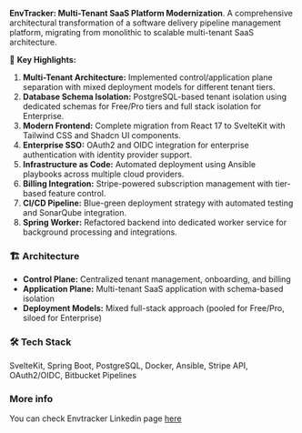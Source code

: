 **EnvTracker: Multi-Tenant SaaS Platform Modernization**. A comprehensive architectural transformation of a software delivery pipeline management platform, migrating from monolithic to scalable multi-tenant SaaS architecture.

🔑 **Key Highlights:**

1. **Multi-Tenant Architecture:** Implemented control/application plane separation with mixed deployment models for different tenant tiers.
2. **Database Schema Isolation:** PostgreSQL-based tenant isolation using dedicated schemas for Free/Pro tiers and full stack isolation for Enterprise.
3. **Modern Frontend:** Complete migration from React 17 to SvelteKit with Tailwind CSS and Shadcn UI components.
4. **Enterprise SSO:** OAuth2 and OIDC integration for enterprise authentication with identity provider support.
5. **Infrastructure as Code:** Automated deployment using Ansible playbooks across multiple cloud providers.
6. **Billing Integration:** Stripe-powered subscription management with tier-based feature control.
7. **CI/CD Pipeline:** Blue-green deployment strategy with automated testing and SonarQube integration.
8. **Spring Worker:** Refactored backend into dedicated worker service for background processing and integrations.

### 🏗️ Architecture

- **Control Plane:** Centralized tenant management, onboarding, and billing
- **Application Plane:** Multi-tenant SaaS application with schema-based isolation
- **Deployment Models:** Mixed full-stack approach (pooled for Free/Pro, siloed for Enterprise)

### 🛠️ Tech Stack

SvelteKit, Spring Boot, PostgreSQL, Docker, Ansible, Stripe API, OAuth2/OIDC, Bitbucket Pipelines

### More info

You can check Envtracker Linkedin page [here](https://www.linkedin.com/products/algoro-envtracker/)
